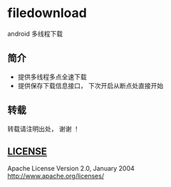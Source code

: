 # filedownload


android 多线程下载


## 简介

- 提供多线程多点全速下载
- 提供保存下载信息接口， 下次开启从断点处直接开始

## 转载

转载请注明出处， 谢谢 ！

## [LICENSE](LICENSE)
Apache License
Version 2.0, January 2004
http://www.apache.org/licenses/
